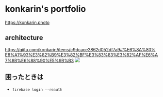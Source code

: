 # konkarin's portfolio

https://konkarin.photo

## architecture

https://qiita.com/konkarin/items/c9dcace2862d052df7a9#%E6%8A%80%E8%A1%93%E3%82%B9%E3%82%BF%E3%83%83%E3%82%AF%E6%A7%8B%E6%88%90%E5%9B%B3
![](https://qiita-user-contents.imgix.net/https%3A%2F%2Fqiita-image-store.s3.ap-northeast-1.amazonaws.com%2F0%2F1245658%2Ff9be89dc-ca86-69d2-ba1c-9bcae0aa82b9.png?ixlib=rb-4.0.0&auto=format&gif-q=60&q=75&w=1400&fit=max&s=926f28b8ca93f26a6762cc1ee33a87e5)

## 困ったときは

- `firebase login --reauth`
